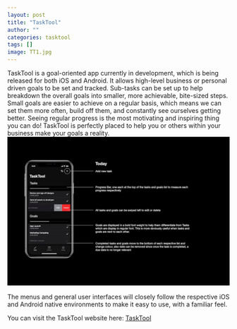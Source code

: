 ```yaml
---
layout: post
title: "TaskTool"
author: ""
categories: tasktool
tags: []
image: TT1.jpg
---
```


TaskTool is a goal-oriented app currently in development, which is being released for both iOS and Android. It allows high-level business or personal driven goals to be set and tracked. Sub-tasks can be set up to help breakdown the overall goals into smaller, more achievable, bite-sized steps. Small goals are easier to achieve on a regular basis, which means we can set them more often, build off them, and constantly see ourselves getting better. Seeing regular progress is the most motivating and inspiring thing you can do! TaskTool is perfectly placed to help you or others within your business make your goals a reality. 
![TT2](../assets/img/TT2.jpg)


The menus and general user interfaces will closely follow the respective iOS and Android native environments to make it easy to use, with a familiar feel. 

You can visit the TaskTool website here: [TaskTool](https://www.tasktool.app/)